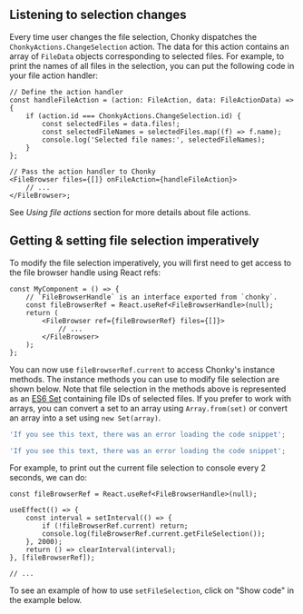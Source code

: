 ## Listening to selection changes

Every time user changes the file selection, Chonky dispatches the
`ChonkyActions.ChangeSelection` action. The data for this action contains an
array of `FileData` objects corresponding to selected files. For example, to print
the names of all files in the selection, you can put the following code in your file
action handler:

```tsx
// Define the action handler
const handleFileAction = (action: FileAction, data: FileActionData) => {
    if (action.id === ChonkyActions.ChangeSelection.id) {
        const selectedFiles = data.files!;
        const selectedFileNames = selectedFiles.map((f) => f.name);
        console.log('Selected file names:', selectedFileNames);
    }
};

// Pass the action handler to Chonky
<FileBrowser files={[]} onFileAction={handleFileAction}>
    // ...
</FileBrowser>;
```

See _Using file actions_ section for more details about file actions.

## Getting & setting file selection imperatively

To modify the file selection imperatively, you will first need to get access to the
file browser handle using React refs:

```tsx
const MyComponent = () => {
    // `FileBrowserHandle` is an interface exported from `chonky`.
    const fileBrowserRef = React.useRef<FileBrowserHandle>(null);
    return (
        <FileBrowser ref={fileBrowserRef} files={[]}>
            // ...
        </FileBrowser>
    );
};
```

You can now use `fileBrowserRef.current` to access Chonky's instance methods. The
instance methods you can use to modify file selection are shown below. Note that file
selection in the methods above is represented as an
[ES6 Set](https://developer.mozilla.org/en-US/docs/Web/JavaScript/Reference/Global_Objects/Set)
containing file IDs of selected files. If you prefer to work with arrays, you can
convert a set to an array using `Array.from(set)` or convert an array into a set
using `new Set(array)`.

```ts { "file": "<src>/types/file-browser.types.ts", "symbol": "FileBrowserHandle" }
'If you see this text, there was an error loading the code snippet';
```

```ts { "file": "<src>/types/selection.types.ts", "symbol": "FileSelection" }
'If you see this text, there was an error loading the code snippet';
```

For example, to print out the current file selection to console every 2 seconds, we
can do:

```tsx
const fileBrowserRef = React.useRef<FileBrowserHandle>(null);

useEffect(() => {
    const interval = setInterval(() => {
        if (!fileBrowserRef.current) return;
        console.log(fileBrowserRef.current.getFileSelection());
    }, 2000);
    return () => clearInterval(interval);
}, [fileBrowserRef]);

// ...
```

To see an example of how to use `setFileSelection`, click on "Show code" in the
example below.
